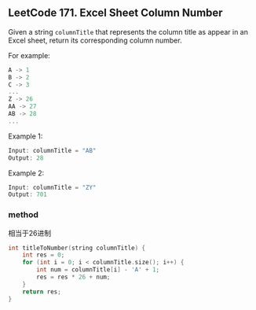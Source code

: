 ## LeetCode 171. Excel Sheet Column Number

Given a string `columnTitle` that represents the column title as appear in an Excel sheet, return its corresponding column number.

For example:
```cpp
A -> 1
B -> 2
C -> 3
...
Z -> 26
AA -> 27
AB -> 28 
...
```

Example 1:

```cpp
Input: columnTitle = "AB"
Output: 28
```
Example 2:
```cpp
Input: columnTitle = "ZY"
Output: 701
```

### method

相当于26进制

```cpp
int titleToNumber(string columnTitle) {
    int res = 0;
    for (int i = 0; i < columnTitle.size(); i++) {
        int num = columnTitle[i] - 'A' + 1;
        res = res * 26 + num;
    }
    return res;
}
```